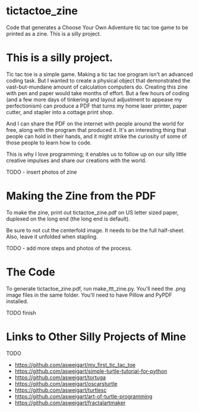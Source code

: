 # tictactoe_zine
Code that generates a Choose Your Own Adventure tic tac toe game to be printed as a zine. This is a silly project.

# This is a silly project.

Tic tac toe is a simple game. Making a tic tac toe program isn't an advanced coding task. But I wanted to create a physical object that demonstrated the vast-but-mundane amount of calculation computers do. Creating this zine with pen and paper would take months of effort. But a few hours of coding (and a few more days of tinkering and layout adjustment to appease my perfectionism) can produce a PDF that turns my home laser printer, paper cutter, and stapler into a cottage print shop.

And I can share the PDF on the internet with people around the world for free, along with the program that produced it. It's an interesting thing that people can hold in their hands, and it might strike the curiosity of some of those people to learn how to code.

This is why I love programming; it enables us to follow up on our silly little creative impulses and share our creations with the world.

TODO - insert photos of zine

# Making the Zine from the PDF

To make the zine, print out tictactoe_zine.pdf on US letter sized paper, duplexed on the long end (the long end is default).

Be sure to not cut the centerfold image. It needs to be the full half-sheet. Also, leave it unfolded when stapling.

TODO - add more steps and photos of the process.

# The Code

To generate tictactoe_zine.pdf, run make_ttt_zine.py. You'll need the .png image files in the same folder. You'll need to have Pillow and PyPDF installed.

TODO finish

# Links to Other Silly Projects of Mine

TODO

* https://github.com/asweigart/my_first_tic_tac_toe
* https://github.com/asweigart/simple-turtle-tutorial-for-python
* https://github.com/asweigart/tortuga
* https://github.com/asweigart/oscarsturtle
* https://github.com/asweigart/turtlesc
* https://github.com/asweigart/art-of-turtle-programming
* https://github.com/asweigart/fractalartmaker

